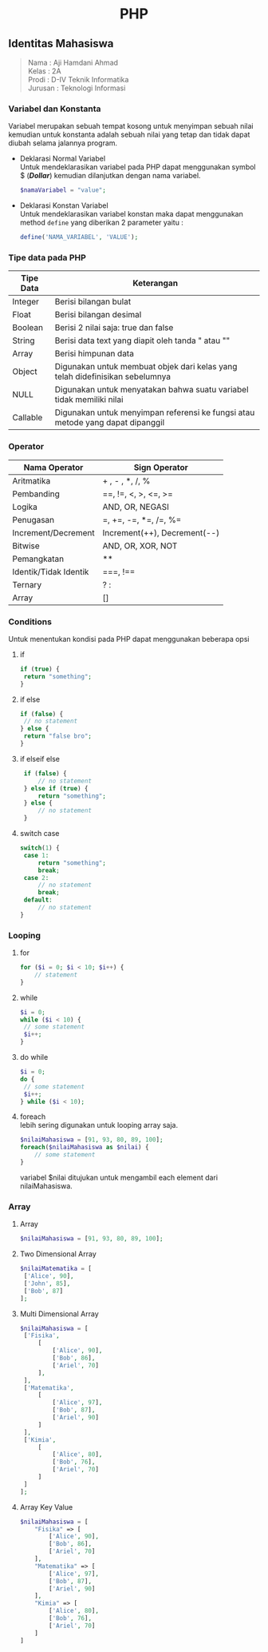 <h1 align="center">PHP</h1>

## Identitas Mahasiswa

> Nama : Aji Hamdani Ahmad <br/>
> Kelas : 2A <br/>
> Prodi : D-IV Teknik Informatika <br/>
> Jurusan : Teknologi Informasi <br/>

### Variabel dan Konstanta

Variabel merupakan sebuah tempat kosong untuk menyimpan sebuah nilai kemudian untuk konstanta adalah sebuah nilai yang tetap dan tidak dapat diubah selama jalannya program.

- Deklarasi Normal Variabel<br>
  Untuk mendeklarasikan variabel pada PHP dapat menggunakan symbol $ (**_Dollar_**) kemudian dilanjutkan dengan nama variabel.
  ```php
  $namaVariabel = "value";
  ```
- Deklarasi Konstan Variabel<br>
  Untuk mendeklarasikan variabel konstan maka dapat menggunakan method `define` yang diberikan 2 parameter yaitu : <br>
  ```php
  define('NAMA_VARIABEL', 'VALUE');
  ```

### Tipe data pada PHP

| Tipe Data | Keterangan                                                                     |
| --------- | ------------------------------------------------------------------------------ |
| Integer   | Berisi bilangan bulat                                                          |
| Float     | Berisi bilangan desimal                                                        |
| Boolean   | Berisi 2 nilai saja: true dan false                                            |
| String    | Berisi data text yang diapit oleh tanda " atau ""                              |
| Array     | Berisi himpunan data                                                           |
| Object    | Digunakan untuk membuat objek dari kelas yang telah didefinisikan sebelumnya   |
| NULL      | Digunakan untuk menyatakan bahwa suatu variabel tidak memiliki nilai           |
| Callable  | Digunakan untuk menyimpan referensi ke fungsi atau metode yang dapat dipanggil |

### Operator

| Nama Operator         | Sign Operator                |
| --------------------- | ---------------------------- |
| Aritmatika            | + , - , \*, /, %             |
| Pembanding            | ==, !=, <, >, <=, >=         |
| Logika                | AND, OR, NEGASI              |
| Penugasan             | =, +=, -=, \*=, /=, %=       |
| Increment/Decrement   | Increment(++), Decrement(--) |
| Bitwise               | AND, OR, XOR, NOT            |
| Pemangkatan           | \*\*                         |
| Identik/Tidak Identik | ===, !==                     |
| Ternary               | ? :                          |
| Array                 | []                           |

### Conditions

Untuk menentukan kondisi pada PHP dapat menggunakan beberapa opsi

1. if
   ```php
   if (true) {
    return "something";
   }
   ```
2. if else
   ```php
   if (false) {
    // no statement
   } else {
    return "false bro";
   }
   ```
3. if elseif else
   ```php
    if (false) {
        // no statement
    } else if (true) {
        return "something";
    } else {
        // no statement
    }
   ```
4. switch case
   ```php
   switch(1) {
    case 1:
        return "something";
        break;
    case 2:
        // no statement
        break;
    default:
        // no statement
   }
   ```

### Looping

1. for
   ```php
   for ($i = 0; $i < 10; $i++) {
       // statement
   }
   ```
2. while
   ```php
   $i = 0;
   while ($i < 10) {
    // some statement
    $i++;
   }
   ```
3. do while
   ```php
   $i = 0;
   do {
    // some statement
    $i++;
   } while ($i < 10);
   ```
4. foreach <br>
   lebih sering digunakan untuk looping array saja.
   ```php
   $nilaiMahasiswa = [91, 93, 80, 89, 100];
   foreach($nilaiMahasiswa as $nilai) {
       // some statement
   }
   ```
   variabel $nilai ditujukan untuk mengambil each element dari nilaiMahasiswa.

### Array

1. Array
   ```php
   $nilaiMahasiswa = [91, 93, 80, 89, 100];
   ```
2. Two Dimensional Array
   ```php
   $nilaiMatematika = [
    ['Alice', 90],
    ['John', 85],
    ['Bob', 87]
   ];
   ```
3. Multi Dimensional Array

   ```php
   $nilaiMahasiswa = [
    ['Fisika',
        [
            ['Alice', 90],
            ['Bob', 86],
            ['Ariel', 70]
        ],
    ],
    ['Matematika',
        [
            ['Alice', 97],
            ['Bob', 87],
            ['Ariel', 90]
        ]
    ],
    ['Kimia',
        [
            ['Alice', 80],
            ['Bob', 76],
            ['Ariel', 70]
        ]
    ]
   ];
   ```

4. Array Key Value
   ```php
   $nilaiMahasiswa = [
       "Fisika" => [
           ['Alice', 90],
           ['Bob', 86],
           ['Ariel', 70]
       ],
       "Matematika" => [
           ['Alice', 97],
           ['Bob', 87],
           ['Ariel', 90]
       ],
       "Kimia" => [
           ['Alice', 80],
           ['Bob', 76],
           ['Ariel', 70]
       ]
   ]
   ```
